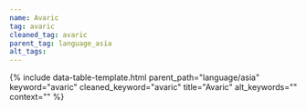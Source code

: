 ```yaml
---
name: Avaric
tag: avaric
cleaned_tag: avaric
parent_tag: language_asia
alt_tags: 
---
```


{% include data-table-template.html 
  parent_path="language/asia" 
  keyword="avaric" 
  cleaned_keyword="avaric" 
  title="Avaric"
  alt_keywords=""
  context=""
%}

